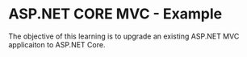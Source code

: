 # ASP.NET CORE MVC - Example

The objective of this learning is to upgrade an existing ASP.NET MVC applicaiton to ASP.NET Core.